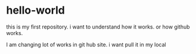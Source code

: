 # hello-world
this is my first repository. i want to understand how it works. or how github works.


I am changing lot of works in git hub site. i want pull it in my local
